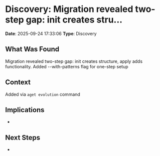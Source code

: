 # Discovery: Migration revealed two-step gap: init creates stru...

**Date**: 2025-09-24 17:33:06
**Type**: Discovery

## What Was Found
Migration revealed two-step gap: init creates structure, apply adds functionality. Added --with-patterns flag for one-step setup

## Context
Added via `aget evolution` command

## Implications
-

## Next Steps
-
